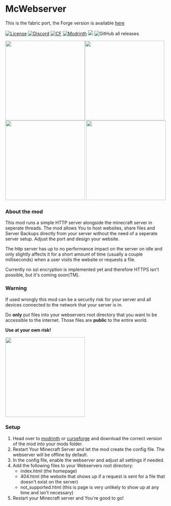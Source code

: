 # McWebserver
This is the fabric port, the Forge version is available [here](https://github.com/J-onasJones/McWebserver-forge)

<a href="https://github.com/J-onasJones/McWeberver/blob/master/LICENSE"><img src="https://img.shields.io/github/license/J-onasJones/McWebserver?style=flat&color=900c3f" alt="License"></a>
<a href="https://discord.gg/V2EsuUVmWh"><img src="https://img.shields.io/discord/702180921234817135?color=5865f2&label=Discord&style=flat" alt="Discord"></a>
<a href="https://www.curseforge.com/minecraft/mc-mods/mcwebserver"><img src="https://cf.way2muchnoise.eu/full_649823.svg" alt="CF"></a>
<a href="https://modrinth.com/mod/mcwebserver"><img src="https://img.shields.io/modrinth/dt/mcwebserver?logo=modrinth&label=&style=flat&color=242629&labelColor=00AF5C&logoColor=white" alt="Modrinth"></a>
<a href="https://modrinth.com/mod/mcwebserver"><img src="https://img.shields.io/modrinth/game-versions/mcwebserver?logo=modrinth&color=242629&labelColor=00AF5C&logoColor=white"></a>
![GitHub all releases](https://img.shields.io/github/downloads/J-onasJones/McWebserver/total?label=GitHub%20downloads)

<a align="center"><img src="http://cdn.jonasjones.dev/mod-badges/support-fabric.png" width="250px"><img src="http://cdn.jonasjones.dev/mod-badges/support-quilt.png" width="250px"><img src="http://cdn.jonasjones.dev/mod-badges/support-forge.png" width="250px"></a>
<img src="http://cdn.jonasjones.dev/mod-badges/fabric-api.png" width="250px">



### About the mod
This mod runs a simple HTTP server alongside the minecraft server in seperate threads.
The mod allows You to host websites, share files and Server Backups directly from your server without the need of a seperate server setup. Adjust the port and design your website.

The http server has up to no performance impact on the server on idle and only slightly affects it for a short amount of time (usually a couple milliseconds) when a user visits the website or requests a file.

Currently no ssl encryption is implemented yet and therefore HTTPS isn't possible, but it's coming soon(TM).

### Warning
If used wrongly this mod can be a security risk for your server and all devices connected to the network that your server is in.

Do **only** put files into your webservers root directory that you want to be accessible to the internet. Those files are **public** to the entire world.

**Use at your own risk!**


<img src="https://raw.githubusercontent.com/modrinth/art/main/Branding/Badge/badge-light__184x72.png" width="250px">

### Setup

1. Head over to [modrinth](https://modrinth.com/mod/mcwebserver) or [curseforge](https://www.curseforge.com/minecraft/mc-mods/mcwebserver) and download the correct version of the mod into your mods folder.
2. Restart Your Minecraft Server and let the mod create the config file. The webserver will be offline by default.
3. In the config file, enable the webserver and adjust all settings if needed.
4. Add the following files to your Webservers root directory:
    - index.html (the homepage)
    - 404.html (the website that shows up if a request is sent for a file that doesn't exist on the server)
    - not_supported.html (this is page is very unlikely to show up at any time and isn't necessary)
5. Restart your Minecraft server and You're good to go!
